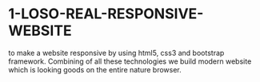 # 1-LOSO-REAL-RESPONSIVE-WEBSITE
to make a website responsive by using html5, css3 and bootstrap framework. Combining of all these technologies we build modern website which is looking goods on the entire nature browser.
